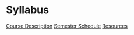 # Syllabus
[Course Description](syllabus.md)
[Semester Schedule](schedule.md)
[Resources](resources.md)


